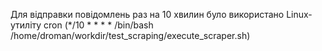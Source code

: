 Для відправки повідомлень раз на 10 хвилин було використано Linux-утиліту cron (*/10 * * * * /bin/bash /home/droman/workdir/test_scraping/execute_scraper.sh)
